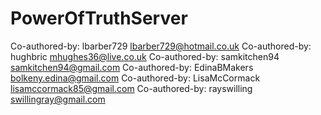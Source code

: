 # PowerOfTruthServer

Co-authored-by: lbarber729 lbarber729@hotmail.co.uk Co-authored-by: hughbric mhughes36@live.co.uk 
Co-authored-by: samkitchen94 samkitchen94@gmail.com Co-authored-by: EdinaBMakers bolkeny.edina@gmail.com 
Co-authored-by: LisaMcCormack lisamccormack85@gmail.com
Co-authored-by: rayswilling swillingray@gmail.com